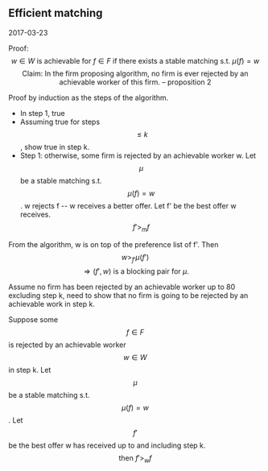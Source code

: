 ## Efficient matching
2017-03-23

Proof: 
$$
w \in W \text{ is achievable for } f \in F \text{ if there exists a stable matching s.t.  } \mu(f)=w 
$$
$$
\text{Claim: In the firm proposing algorithm, no firm is ever rejected by an achievable worker of this firm. --  proposition 2}  
$$

Proof by induction as the steps of the algorithm.

- In step 1, true
- Assuming true for steps $$ \leq k $$, show true in step k.
- Step 1: otherwise, some firm is rejected by an achievable worker w. Let $$ \mu  $$ be a stable matching s.t. $$ \mu (f) = w $$. w rejects f -- w receives a better offer. Let f' be the best offer w receives. 
$$
f' \gt _{ m } f 
$$

From the algorithm, w is on top of the preference list of f'. Then $$ w \gt _{ f' } \mu (f') $$ 
$$
\Longrightarrow (f',w) \text{ is a blocking pair for } \mu. 
$$

Assume no firm has been rejected by an achievable worker up to 80 excluding step k, need to show that no firm is going to be rejected by an achievable work in step k.

Suppose some $$ f \in F $$ is rejected by an achievable worker $$ w \in W $$ in step k.
Let $$ \mu  $$ be a stable matching s.t. $$ \mu (f)=w $$.
Let $$ f' $$ be the best offer w has received up to and including step k.
$$
\text{then } f' \gt _{ w } f
$$



